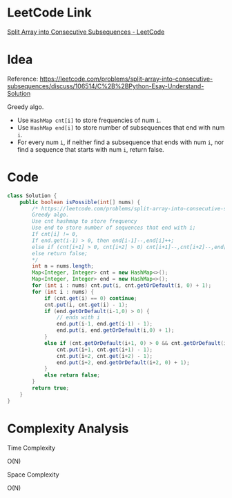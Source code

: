 # LeetCode Link

[Split Array into Consecutive Subsequences - LeetCode](https://leetcode.com/problems/split-array-into-consecutive-subsequences/)

# Idea

Reference: https://leetcode.com/problems/split-array-into-consecutive-subsequences/discuss/106514/C%2B%2BPython-Esay-Understand-Solution

Greedy algo.

-   Use `HashMap cnt[i]` to store frequencies of num `i`.
-   Use `HashMap end[i]` to store number of subsequences that end with num `i`.
-   For every num `i`, if neither find a subsequence that ends with num `i`, nor find a sequence that starts with num `i`, return false.

# Code

```java
class Solution {
    public boolean isPossible(int[] nums) {
        /* https://leetcode.com/problems/split-array-into-consecutive-subsequences/discuss/106514/C%2B%2BPython-Esay-Understand-Solution
        Greedy algo.
        Use cnt hashmap to store frequency
        Use end to store number of sequences that end with i;
        If cnt[i] != 0,
        If end.get(i-1) > 0, then end[i-1]--,end[i]++;
        else if (cnt[i+1] > 0, cnt[i+2] > 0) cnt[i+1]--,cnt[i+2]--,end[i+2]++;
        else return false;
        */
        int n = nums.length;
        Map<Integer, Integer> cnt = new HashMap<>();
        Map<Integer, Integer> end = new HashMap<>();
        for (int i : nums) cnt.put(i, cnt.getOrDefault(i, 0) + 1);
        for (int i : nums) {
            if (cnt.get(i) == 0) continue;
            cnt.put(i, cnt.get(i) - 1);
            if (end.getOrDefault(i-1,0) > 0) {
                // ends with i
                end.put(i-1, end.get(i-1) - 1);
                end.put(i, end.getOrDefault(i,0) + 1);
            }
            else if (cnt.getOrDefault(i+1, 0) > 0 && cnt.getOrDefault(i+2,0) > 0) {
                cnt.put(i+1, cnt.get(i+1) - 1);
                cnt.put(i+2, cnt.get(i+2) - 1);
                end.put(i+2, end.getOrDefault(i+2, 0) + 1);
            }
            else return false;
        }
        return true;
    }
}
```

# Complexity Analysis

Time Complexity

O(N)

Space Complexity

O(N)
